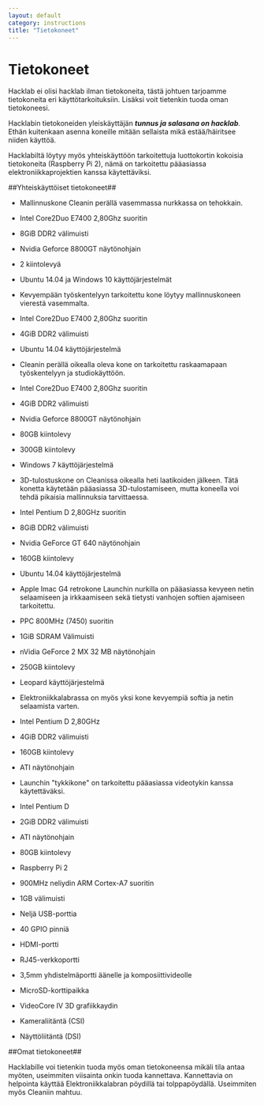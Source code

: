 ```yaml
---
layout: default
category: instructions
title: "Tietokoneet"
---
```


# Tietokoneet

Hacklab ei olisi hacklab ilman tietokoneita, tästä johtuen tarjoamme tietokoneita eri käyttötarkoituksiin. Lisäksi voit tietenkin tuoda oman tietokoneesi.

Hacklabin tietokoneiden yleiskäyttäjän ***tunnus ja salasana on hacklab***. Ethän kuitenkaan asenna koneille mitään sellaista mikä estää/häiritsee niiden käyttöä.

Hacklabiltä löytyy myös yhteiskäyttöön tarkoitettuja luottokortin kokoisia tietokoneita (Raspberry Pi 2), nämä on tarkoitettu pääasiassa elektroniikkaprojektien kanssa käytettäviksi.


##Yhteiskäyttöiset tietokoneet##
* Mallinnuskone Cleanin perällä vasemmassa nurkkassa on tehokkain.
 * Intel Core2Duo E7400 2,80Ghz suoritin
 * 8GiB DDR2 välimuisti
 * Nvidia Geforce 8800GT näytönohjain
 * 2 kiintolevyä
 * Ubuntu 14.04 ja Windows 10 käyttöjärjestelmät

* Kevyempään työskentelyyn tarkoitettu kone löytyy mallinnuskoneen vierestä vasemmalta.
 * Intel Core2Duo E7400 2,80Ghz suoritin
 * 4GiB DDR2 välimuisti
 * Ubuntu 14.04 käyttöjärjestelmä

* Cleanin perällä oikealla oleva kone on tarkoitettu raskaamapaan työskentelyyn ja studiokäyttöön.
 * Intel Core2Duo E7400 2,80Ghz suoritin
 * 4GiB DDR2 välimuisti
 * Nvidia Geforce 8800GT näytönohjain
 * 80GB kiintolevy
 * 300GB kiintolevy
 * Windows 7 käyttöjärjestelmä

* 3D-tulostuskone on Cleanissa oikealla heti laatikoiden jälkeen. Tätä konetta käytetään pääasiassa 3D-tulostamiseen, mutta koneella voi tehdä pikaisia mallinnuksia tarvittaessa.
 * Intel Pentium D 2,80GHz suoritin
 * 8GiB DDR2 välimuisti
 * Nvidia GeForce GT 640 näytönohjain
 * 160GB kiintolevy
 * Ubuntu 14.04 käyttöjärjestelmä

* Apple Imac G4 retrokone Launchin nurkilla on pääasiassa kevyeen netin selaamiseen ja irkkaamiseen sekä tietysti vanhojen softien ajamiseen tarkoitettu.
 * PPC 800MHz (7450) suoritin
 * 1GiB SDRAM Välimuisti
 * nVidia GeForce 2 MX 32 MB näytönohjain
 * 250GB kiintolevy
 * Leopard käyttöjärjestelmä
 
* Elektroniikkalabrassa on myös yksi kone kevyempiä softia ja netin selaamista varten.
 * Intel Pentium D 2,80GHz
 * 4GiB DDR2 välimuisti
 * 160GB kiintolevy
 * ATI näytönohjain

* Launchin "tykkikone" on tarkoitettu pääasiassa videotykin kanssa käytettäväksi.
 * Intel Pentium D
 * 2GiB DDR2 välimuisti
 * ATI näytönohjain
 * 80GB kiintolevy

* Raspberry Pi 2
 * 900MHz neliydin ARM Cortex-A7 suoritin
 * 1GB välimuisti
 * Neljä USB-porttia
 * 40 GPIO pinniä
 * HDMI-portti
 * RJ45-verkkoportti
 * 3,5mm yhdistelmäportti äänelle ja komposiittivideolle
 * MicroSD-korttipaikka
 * VideoCore IV 3D grafiikkaydin
 * Kameraliitäntä (CSI)
 * Näyttöliitäntä (DSI)




##Omat tietokoneet##

Hacklabille voi tietenkin tuoda myös oman tietokoneensa mikäli tila antaa myöten, useimmiten viisainta onkin tuoda kannettava. Kannettavia on helpointa käyttää Elektroniikkalabran pöydillä tai tolppapöydällä. Useimmiten myös Cleaniin mahtuu.
